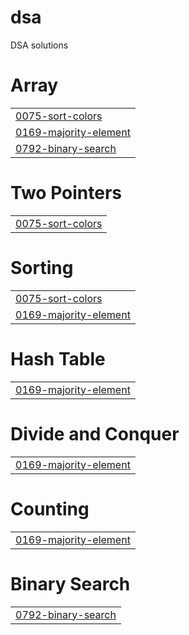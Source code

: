 # dsa
DSA solutions


# Array
|  |
| ------- |
| [0075-sort-colors](https://github.com/paulranjan694/dsa/tree/master/0075-sort-colors) |
| [0169-majority-element](https://github.com/paulranjan694/dsa/tree/master/0169-majority-element) |
| [0792-binary-search](https://github.com/paulranjan694/dsa/tree/master/0792-binary-search) |
# Two Pointers
|  |
| ------- |
| [0075-sort-colors](https://github.com/paulranjan694/dsa/tree/master/0075-sort-colors) |
# Sorting
|  |
| ------- |
| [0075-sort-colors](https://github.com/paulranjan694/dsa/tree/master/0075-sort-colors) |
| [0169-majority-element](https://github.com/paulranjan694/dsa/tree/master/0169-majority-element) |
# Hash Table
|  |
| ------- |
| [0169-majority-element](https://github.com/paulranjan694/dsa/tree/master/0169-majority-element) |
# Divide and Conquer
|  |
| ------- |
| [0169-majority-element](https://github.com/paulranjan694/dsa/tree/master/0169-majority-element) |
# Counting
|  |
| ------- |
| [0169-majority-element](https://github.com/paulranjan694/dsa/tree/master/0169-majority-element) |
# Binary Search
|  |
| ------- |
| [0792-binary-search](https://github.com/paulranjan694/dsa/tree/master/0792-binary-search) |